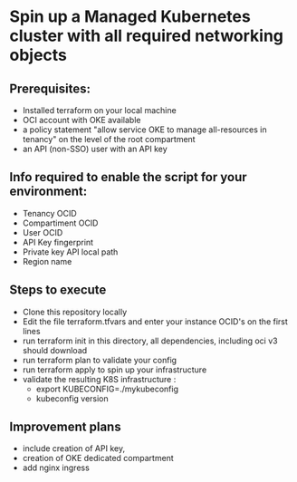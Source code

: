 # Spin up a Managed Kubernetes cluster with all required networking objects #

## Prerequisites: ##

- Installed terraform on your local machine
- OCI account with OKE available
- a policy statement "allow service OKE to manage all-resources in tenancy" on the level of the root compartment
- an API (non-SSO) user with an API key

## Info required to enable the script for your environment: ##
- Tenancy OCID
- Compartiment OCID
- User OCID
- API Key fingerprint
- Private key API local path
- Region name

## Steps to execute ##

- Clone this repository locally
- Edit the file terraform.tfvars and enter your instance OCID's on the first lines
- run terraform init in this directory, all dependencies, including oci v3 should download
- run terraform plan to validate your config
- run terraform apply to spin up your infrastructure
- validate the resulting K8S infrastructure :
   - export KUBECONFIG=./mykubeconfig
   - kubeconfig version

## Improvement plans ##
- include creation of API key, 
- creation of OKE dedicated compartment
- add nginx ingress 
